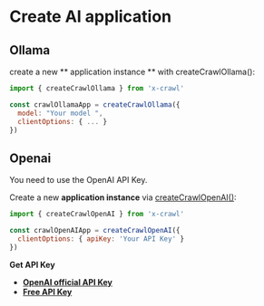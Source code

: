 # Create AI application

## Ollama

create a new ** application instance ** with createCrawlOllama():

```js
import { createCrawlOllama } from 'x-crawl'

const crawlOllamaApp = createCrawlOllama({
  model: "Your model ",
  clientOptions: { ... }
})
```

## Openai

You need to use the OpenAI API Key.

Create a new **application instance** via [createCrawlOpenAI()](/api/create-crawl-openai#createxcrawlopenai):

```js
import { createCrawlOpenAI } from 'x-crawl'

const crawlOpenAIApp = createCrawlOpenAI({
  clientOptions: { apiKey: 'Your API Key' }
})
```

**Get API Key**

- **[OpenAI official API Key](https://platform.openai.com/api-keys)**
- **[Free API Key](https://github.com/chatanywhere/GPT_API_free)**
